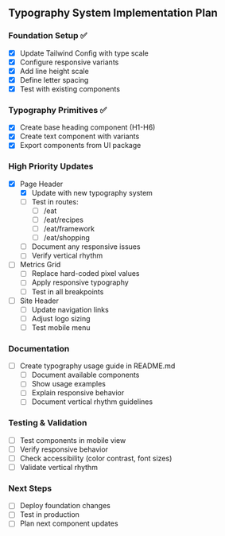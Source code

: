 ## Typography System Implementation Plan

### Foundation Setup ✅
- [x] Update Tailwind Config with type scale
- [x] Configure responsive variants
- [x] Add line height scale
- [x] Define letter spacing
- [x] Test with existing components

### Typography Primitives ✅
- [x] Create base heading component (H1-H6)
- [x] Create text component with variants
- [x] Export components from UI package

### High Priority Updates
- [x] Page Header
  - [x] Update with new typography system
  - [ ] Test in routes:
    - [ ] /eat
    - [ ] /eat/recipes
    - [ ] /eat/framework
    - [ ] /eat/shopping
  - [ ] Document any responsive issues
  - [ ] Verify vertical rhythm

- [ ] Metrics Grid
  - [ ] Replace hard-coded pixel values
  - [ ] Apply responsive typography
  - [ ] Test in all breakpoints

- [ ] Site Header
  - [ ] Update navigation links
  - [ ] Adjust logo sizing
  - [ ] Test mobile menu

### Documentation
- [ ] Create typography usage guide in README.md
  - [ ] Document available components
  - [ ] Show usage examples
  - [ ] Explain responsive behavior
  - [ ] Document vertical rhythm guidelines

### Testing & Validation
- [ ] Test components in mobile view
- [ ] Verify responsive behavior
- [ ] Check accessibility (color contrast, font sizes)
- [ ] Validate vertical rhythm

### Next Steps
- [ ] Deploy foundation changes
- [ ] Test in production
- [ ] Plan next component updates 